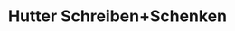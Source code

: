 ---
title: "Hutter Schreiben+Schenken"
url: /guenzburg/hutter-schreiben-schenken/
shop: Schreibwaren
---